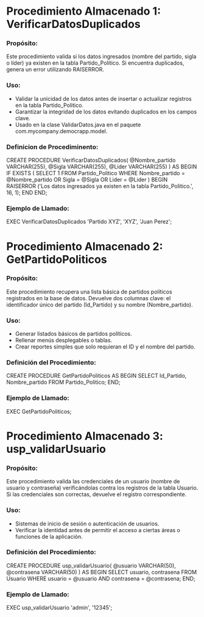 # Procedimiento Almacenado 1:    VerificarDatosDuplicados
### Propósito:
Este procedimiento valida si los datos ingresados (nombre del partido, sigla o líder) ya existen en la tabla Partido_Politico. Si encuentra duplicados, genera un error utilizando RAISERROR.

### Uso:
- Validar la unicidad de los datos antes de insertar o actualizar registros en la tabla Partido_Politico.
- Garantizar la integridad de los datos evitando duplicados en los campos clave.
- Usado en la clase ValidarDatos.java en el paquete com.mycompany.democrapp.model.

### Definicion de Procediminento:
CREATE PROCEDURE VerificarDatosDuplicados(
    @Nombre_partido VARCHAR(255),
    @Sigla VARCHAR(255),
    @Lider VARCHAR(255)
)
AS
BEGIN
    IF EXISTS (
        SELECT 1
        FROM Partido_Politico
        WHERE Nombre_partido = @Nombre_partido
           OR Sigla = @Sigla
           OR Lider = @Lider
    )
    BEGIN
        RAISERROR ('Los datos ingresados ya existen en la tabla Partido_Politico.', 16, 1);
    END
END;

### Ejemplo de Llamado:
EXEC VerificarDatosDuplicados 'Partido XYZ', 'XYZ', 'Juan Perez';

# Procedimiento Almacenado 2:    GetPartidoPoliticos
### Propósito:
Este procedimiento recupera una lista básica de partidos políticos registrados en la base de datos. Devuelve dos columnas clave: el identificador único del partido (Id_Partido) y su nombre (Nombre_partido).

### Uso:
- Generar listados básicos de partidos políticos.
- Rellenar menús desplegables o tablas.
- Crear reportes simples que solo requieran el ID y el nombre del partido.

### Definición del Procedimiento:
CREATE PROCEDURE GetPartidoPoliticos
AS
BEGIN
    SELECT Id_Partido, Nombre_partido FROM Partido_Politico;
END;

### Ejemplo de Llamado:
EXEC GetPartidoPoliticos;

# Procedimiento Almacenado 3:    usp_validarUsuario
### Propósito:
Este procedimiento valida las credenciales de un usuario (nombre de usuario y contraseña) verificándolas contra los registros de la tabla Usuario. Si las credenciales son correctas, devuelve el registro correspondiente.

### Uso:
- Sistemas de inicio de sesión o autenticación de usuarios.
- Verificar la identidad antes de permitir el acceso a ciertas áreas o funciones de la aplicación.

### Definición del Procedimiento:
CREATE PROCEDURE usp_validarUsuario(
    @usuario VARCHAR(50),
    @contrasena VARCHAR(50)
)
AS
BEGIN
    SELECT usuario, contrasena
    FROM Usuario
    WHERE usuario = @usuario AND contrasena = @contrasena;
END;

### Ejemplo de Llamado:
EXEC usp_validarUsuario 'admin', '12345';
